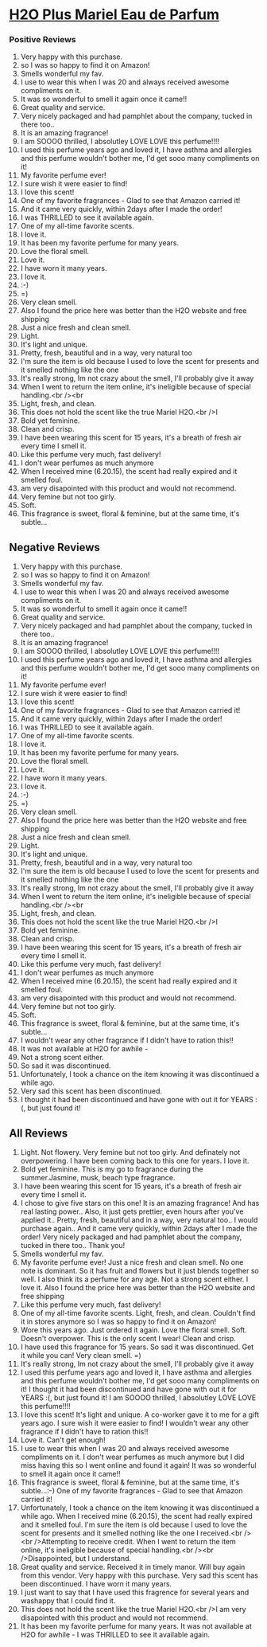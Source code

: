 # [H2O Plus Mariel Eau de Parfum](https://products.checkmycream.com/products/H2O-Plus-Mariel-Eau-de-Parfum.html)

### Positive Reviews

<ol>
      <li>Very happy with this purchase.</li>
      <li>so I was so happy to find it on Amazon!</li>
      <li>Smells wonderful my fav.</li>
      <li>I use to wear this when I was 20 and always received awesome compliments on it.</li>
      <li>It was so wonderful to smell it again once it came!!</li>
      <li>Great quality and service.</li>
      <li>Very nicely packaged and had pamphlet about the company, tucked in there too..</li>
      <li>It is an amazing fragrance!  </li>
      <li>I am SOOOO thrilled, I absolutley LOVE LOVE this perfume!!!!</li>
      <li>I used this perfume years ago and loved it, I have asthma and allergies and this perfume wouldn&#x27;t bother me, I&#x27;d get sooo many compliments on it!</li>
      <li>My favorite perfume ever!  </li>
      <li>I sure wish it were easier to find!  </li>
      <li>I love this scent!  </li>
      <li>One of my favorite fragrances - Glad to see that Amazon carried it!</li>
      <li>And it came very quickly, within 2days after I made the order!  </li>
      <li>I was THRILLED to see it available again.</li>
      <li>One of my all-time favorite scents.</li>
      <li>I love it.</li>
      <li>It has been my favorite perfume for many years.  </li>
      <li>Love the floral smell.  </li>
      <li>Love it.</li>
      <li>I have worn it many years.</li>
      <li>I love it.  </li>
      <li>:-)</li>
      <li>&#x3D;)</li>
      <li>Very clean smell.</li>
      <li>Also I found the price here was better than the H2O website and free shipping</li>
      <li>Just a nice fresh and clean smell.  </li>
      <li>Light.  </li>
      <li>It&#x27;s light and unique.  </li>
      <li>Pretty, fresh, beautiful and in a way, very natural too</li>
      <li>I&#x27;m sure the item is old because I used to love the scent for presents and it smelled nothing like the one</li>
      <li>It&#x27;s really strong, Im not crazy about the smell, I&#x27;ll probably give it away</li>
      <li>When I went to return the item online, it&#x27;s ineligible because of special handling.&lt;br /&gt;&lt;br</li>
      <li>Light, fresh, and clean.</li>
      <li>This does not hold the scent like the true Mariel H2O.&lt;br /&gt;I</li>
      <li>Bold yet feminine.</li>
      <li>Clean and crisp.</li>
      <li>I have been wearing this scent for 15 years, it&#x27;s a breath of fresh air every time I smell it.</li>
      <li>Like this perfume very much, fast delivery!</li>
      <li>I don&#x27;t wear perfumes as much anymore</li>
      <li>When I received mine (6.20.15), the scent had really expired and it smelled foul.  </li>
      <li>am very disapointed with this product and would not recommend.</li>
      <li>Very femine but not too girly.  </li>
      <li>Soft.  </li>
      <li>This fragrance is sweet, floral &amp; feminine, but at the same time, it&#x27;s subtle...</li>
</ol>


<h2>Negative Reviews</h2>
<ol>
<li> Very happy with this purchase.</li>
<li> so I was so happy to find it on Amazon!</li>
<li> Smells wonderful my fav.</li>
<li> I use to wear this when I was 20 and always received awesome compliments on it.</li>
<li> It was so wonderful to smell it again once it came!!</li>
<li> Great quality and service.</li>
<li> Very nicely packaged and had pamphlet about the company, tucked in there too..</li>
<li> It is an amazing fragrance!  </li>
<li> I am SOOOO thrilled, I absolutley LOVE LOVE this perfume!!!!</li>
<li> I used this perfume years ago and loved it, I have asthma and allergies and this perfume wouldn&#x27;t bother me, I&#x27;d get sooo many compliments on it!</li>
<li> My favorite perfume ever!  </li>
<li> I sure wish it were easier to find!  </li>
<li> I love this scent!  </li>
<li> One of my favorite fragrances - Glad to see that Amazon carried it!</li>
<li> And it came very quickly, within 2days after I made the order!  </li>
<li> I was THRILLED to see it available again.</li>
<li> One of my all-time favorite scents.</li>
<li> I love it.</li>
<li> It has been my favorite perfume for many years.  </li>
<li> Love the floral smell.  </li>
<li> Love it.</li>
<li> I have worn it many years.</li>
<li> I love it.  </li>
<li> :-)</li>
<li> &#x3D;)</li>
<li> Very clean smell.</li>
<li> Also I found the price here was better than the H2O website and free shipping</li>
<li> Just a nice fresh and clean smell.  </li>
<li> Light.  </li>
<li> It&#x27;s light and unique.  </li>
<li> Pretty, fresh, beautiful and in a way, very natural too</li>
<li> I&#x27;m sure the item is old because I used to love the scent for presents and it smelled nothing like the one</li>
<li> It&#x27;s really strong, Im not crazy about the smell, I&#x27;ll probably give it away</li>
<li> When I went to return the item online, it&#x27;s ineligible because of special handling.&lt;br /&gt;&lt;br</li>
<li> Light, fresh, and clean.</li>
<li> This does not hold the scent like the true Mariel H2O.&lt;br /&gt;I</li>
<li> Bold yet feminine.</li>
<li> Clean and crisp.</li>
<li> I have been wearing this scent for 15 years, it&#x27;s a breath of fresh air every time I smell it.</li>
<li> Like this perfume very much, fast delivery!</li>
<li> I don&#x27;t wear perfumes as much anymore</li>
<li> When I received mine (6.20.15), the scent had really expired and it smelled foul.  </li>
<li> am very disapointed with this product and would not recommend.</li>
<li> Very femine but not too girly.  </li>
<li> Soft.  </li>
<li> This fragrance is sweet, floral &amp; feminine, but at the same time, it&#x27;s subtle...</li>
<li> I wouldn&#x27;t wear any other fragrance if I didn&#x27;t have to ration this!!</li>
<li> It was not available at H2O for awhile -</li>
<li> Not a strong scent either.  </li>
<li> So sad it was discontinued.</li>
<li> Unfortunately, I took a chance on the item knowing it was discontinued a while ago.  </li>
<li> Very sad this scent has been discontinued.</li>
<li> I thought it had been discontinued and have gone with out it for YEARS :(, but just found it!</li>
</ol>

<h2>All Reviews</h2>

<ol>
    <li> Light.  Not flowery.  Very femine but not too girly.  And definately not overpowering.  I have been coming back to this one for years.  I love it.</li>
    <li> Bold yet feminine. This is my go to fragrance during the summer.Jasmine, musk, beach type fragrance.</li>
    <li> I have been wearing this scent for 15 years, it&#x27;s a breath of fresh air every time I smell it.</li>
    <li> I chose to give five stars on this one!  It is an amazing fragrance!  And has real lasting power..  Also, it just gets prettier, even hours after you&#x27;ve applied it.. Pretty, fresh, beautiful and in a way, very natural too.. I would purchase again.. And it came very quickly, within 2days after I made the order!  Very nicely packaged and had pamphlet about the company, tucked in there too.. Thank you!</li>
    <li> Smells wonderful my fav.</li>
    <li> My favorite perfume ever!  Just a nice fresh and clean smell.  No one note is dominant.  So it has fruit and flowers but it just blends together so well. I also think its a perfume for any age.  Not a strong scent either.  I love it.  Also I found the price here was better than the H2O website and free shipping</li>
    <li> Like this perfume very much, fast delivery!</li>
    <li> One of my all-time favorite scents. Light, fresh, and clean. Couldn&#x27;t find it in stores anymore so I was so happy to find it on Amazon!</li>
    <li> Wore this years ago.  Just ordered it again.  Love the floral smell.  Soft.  Doesn&#x27;t overpower.  This is the only scent I wear!  Clean and crisp.</li>
    <li> I have used this fragrance for 15 years. So sad it was discontinued. Get it while you can! Very clean smell. &#x3D;)</li>
    <li> It&#x27;s really strong, Im not crazy about the smell, I&#x27;ll probably give it away</li>
    <li> I used this perfume years ago and loved it, I have asthma and allergies and this perfume wouldn&#x27;t bother me, I&#x27;d get sooo many compliments on it! I thought it had been discontinued and have gone with out it for YEARS :(, but just found it! I am SOOOO thrilled, I absolutley LOVE LOVE this perfume!!!!</li>
    <li> I love this scent!  It&#x27;s light and unique.  A co-worker gave it to me for a gift years ago.  I sure wish it were easier to find!  I wouldn&#x27;t wear any other fragrance if I didn&#x27;t have to ration this!!</li>
    <li> Love it. Can&#x27;t get enough!</li>
    <li> I use to wear this when I was 20 and always received awesome compliments on it. I don&#x27;t wear perfumes as much anymore but I did miss having this so I went online and found it again! It was so wonderful to smell it again once it came!!</li>
    <li> This fragrance is sweet, floral &amp; feminine, but at the same time, it&#x27;s subtle...:-) One of my favorite fragrances - Glad to see that Amazon carried it!</li>
    <li> Unfortunately, I took a chance on the item knowing it was discontinued a while ago.  When I received mine (6.20.15), the scent had really expired and it smelled foul.  I&#x27;m sure the item is old because I used to love the scent for presents and it smelled nothing like the one I received.&lt;br /&gt;&lt;br /&gt;Attempting to receive credit.  When I went to return the item online, it&#x27;s ineligible because of special handling.&lt;br /&gt;&lt;br /&gt;Disappointed, but I understand.</li>
    <li> Great quality and service. Received it in timely manor. Will buy again from this vendor. Very happy with this purchase. Very sad this scent has been discontinued. I have worn it many years.</li>
    <li> I just want to say that I have used this fragrence for several years and washappy that I could find it.</li>
    <li> This does not hold the scent like the true Mariel H2O.&lt;br /&gt;I am very disapointed with this product and would not recommend.</li>
    <li> It has been my favorite perfume for many years.  It was not available at H2O for awhile - I was THRILLED to see it available again.</li>
</ol>




